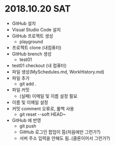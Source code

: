 # 2018.10.20 SAT
- GitHub 설치
- Visual Studio Code 설치
- GitHub 프로젝트 생성
    - playground
- 프로젝트 clone (내컴퓨터)
- GitHub brench 생성
    - test01
- test01 checkout (내 컴퓨터)
- 파일 생성(MySchedules.md, WorkHistory.md)
- 파일 추가
    - git add .
- 파일 커밋
    - (실패) 이메일 및 이름 설정 필요
- 이름 및 이메일 설정
- 커밋 comment 오류로, 롤백 사용
    - git reset --soft HEAD~
- GitHub 에 반영
    - git push
    - GitHub 로그인 팝업이 뜸(처음에만 그런가?)
    - 서버 주소 입력을 안해도 됨..(클론이어서 그런가?)
